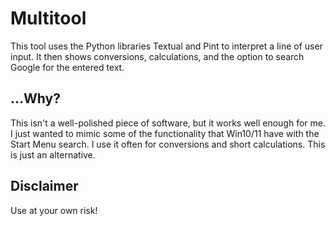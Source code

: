 # Multitool
This tool uses the Python libraries Textual and Pint to interpret a line of user input. It then shows conversions, calculations, and the option to search Google for the entered text.

## ...Why?
This isn't a well-polished piece of software, but it works well enough for me. I just wanted to mimic some of the functionality that Win10/11 have with the Start Menu search. I use it often for conversions and short calculations. This is just an alternative.

## Disclaimer
Use at your own risk!
